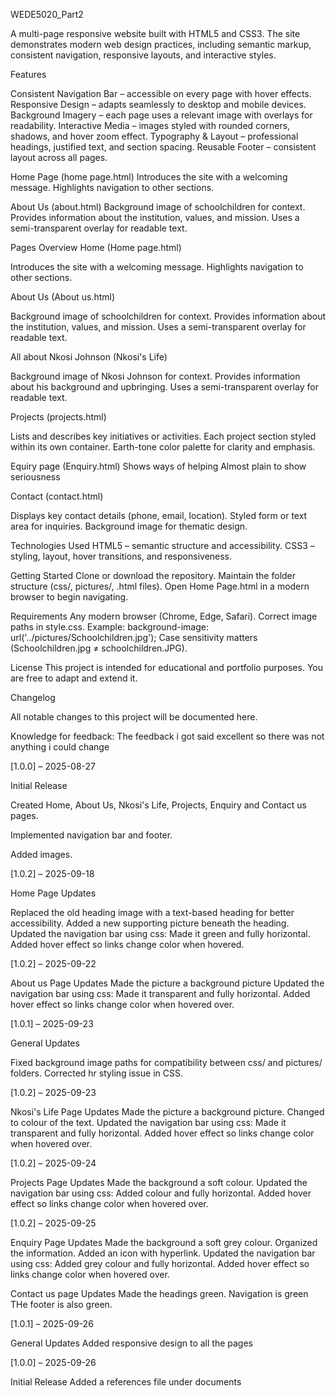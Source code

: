 WEDE5020_Part2

A multi-page responsive website built with HTML5 and CSS3. The site demonstrates modern web design practices, including semantic markup, consistent navigation, responsive layouts, and interactive styles.

Features

Consistent Navigation Bar – accessible on every page with hover effects.
Responsive Design – adapts seamlessly to desktop and mobile devices.
Background Imagery – each page uses a relevant image with overlays for readability.
Interactive Media – images styled with rounded corners, shadows, and hover zoom effect.
Typography & Layout – professional headings, justified text, and section spacing.
Reusable Footer – consistent layout across all pages.

Home Page (home page.html)
Introduces the site with a welcoming message.
Highlights navigation to other sections.

About Us (about.html)
Background image of schoolchildren for context.
Provides information about the institution, values, and mission.
Uses a semi-transparent overlay for readable text.

 Pages Overview
 Home (Home page.html)

Introduces the site with a welcoming message.
Highlights navigation to other sections.

About Us (About us.html)

Background image of schoolchildren for context.
Provides information about the institution, values, and mission.
Uses a semi-transparent overlay for readable text.

All about Nkosi Johnson (Nkosi's Life)

Background image of Nkosi Johnson for context.
Provides information about his background and upbringing.
Uses a semi-transparent overlay for readable text.

Projects (projects.html)

Lists and describes key initiatives or activities.
Each project section styled within its own container.
Earth-tone color palette for clarity and emphasis.

Equiry page (Enquiry.html)
Shows ways of helping
Almost plain to show seriousness

 Contact (contact.html)

Displays key contact details (phone, email, location).
Styled form or text area for inquiries.
Background image for thematic design.

 Technologies Used
HTML5 – semantic structure and accessibility.
CSS3 – styling, layout, hover transitions, and responsiveness.

 Getting Started
Clone or download the repository.
Maintain the folder structure (css/, pictures/, .html files).
Open Home Page.html in a modern browser to begin navigating.

Requirements
Any modern browser (Chrome, Edge, Safari).
Correct image paths in style.css. Example:
background-image: url('../pictures/Schoolchildren.jpg');
Case sensitivity matters (Schoolchildren.jpg ≠ schoolchildren.JPG).

 License
This project is intended for educational and portfolio purposes. You are free to adapt and extend it.


Changelog

All notable changes to this project will be documented here.

Knowledge for feedback:
The feedback i got said excellent so there was not anything i could change


[1.0.0] – 2025-08-27

Initial Release

Created Home, About Us, Nkosi's Life, Projects, Enquiry and Contact us pages.

Implemented navigation bar and footer. 

Added images.


[1.0.2] – 2025-09-18

Home Page Updates

Replaced the old heading image with a text-based heading for better accessibility.
Added a new supporting picture beneath the heading.
Updated the navigation bar using css:
Made it green and fully horizontal.
Added hover effect so links change color when hovered.

[1.0.2] – 2025-09-22

About us Page Updates
Made the picture a background picture
Updated the navigation bar using css:
Made it transparent and fully horizontal.
Added hover effect so links change color when hovered over.

[1.0.1] – 2025-09-23

General Updates

Fixed background image paths for compatibility between css/ and pictures/ folders.
Corrected hr styling issue in CSS.

[1.0.2] – 2025-09-23

Nkosi's Life Page Updates
Made the picture a background picture.
Changed to colour of the text.
Updated the navigation bar using css:
Made it transparent and fully horizontal.
Added hover effect so links change color when hovered over.

[1.0.2] – 2025-09-24

Projects Page Updates
Made the background a soft colour.
Updated the navigation bar using css:
Added colour and fully horizontal.
Added hover effect so links change color when hovered over.

[1.0.2] – 2025-09-25

Enquiry Page Updates
Made the background a soft grey colour.
Organized the information.
Added an icon with hyperlink.
Updated the navigation bar using css:
Added grey colour and fully horizontal.
Added hover effect so links change color when hovered over.

Contact us page Updates
Made the headings green.
Navigation is green
THe footer is also green.

[1.0.1] – 2025-09-26

General Updates
Added responsive design to all the pages

[1.0.0] – 2025-09-26

Initial Release
Added a references file under documents

